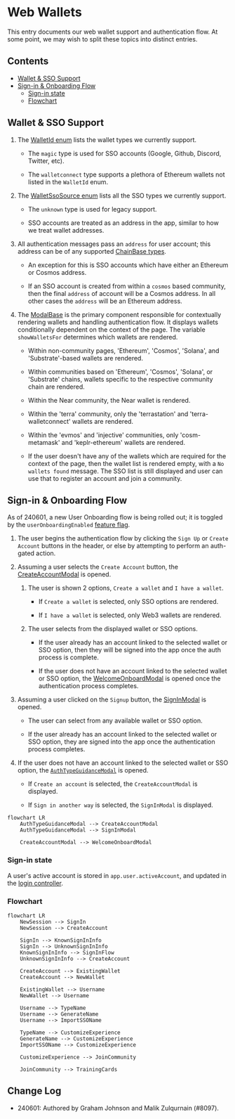 # Web Wallets

This entry documents our web wallet support and authentication flow. At some point, we may wish to split these topics into distinct entries.

## Contents

- [Wallet & SSO Support](#wallet--sso-support)
- [Sign-in & Onboarding Flow](#sign-in--onboarding-flow)
  + [Sign-in state](#sign-in-state)
  + [Flowchart](#flowchart)

## Wallet & SSO Support

1. The [WalletId enum](../libs/shared/src/types/protocol.ts) lists the wallet types we currently support.

    + The `magic` type is used for SSO accounts (Google, Github, Discord, Twitter, etc).

    + The `walletconnect` type supports a plethora of Ethereum wallets not listed in the `WalletId` enum.

2. The [WalletSsoSource enum](../libs/shared/src/types/protocol.ts) lists all the SSO types we currently support.

    + The `unknown` type is used for legacy support.

    + SSO accounts are treated as an address in the app, similar to how we treat wallet addresses.

3. All authentication messages pass an `address` for user account; this address can be of any supported [ChainBase types](../libs/shared/src/types/protocol.ts).

    + An exception for this is SSO accounts which have either an Ethereum or Cosmos address.

    + If an SSO account is created from within a `cosmos` based community, then the final `address` of account will be a Cosmos address. In all other cases the `address` will be an Ethereum address.

4. The [ModalBase](../packages/commonwealth/client/scripts/views/modals/AuthModal/common/ModalBase/ModalBase.tsx) is the primary component responsible for contextually rendering wallets and handling authentication flow. It displays wallets conditionally dependent on the context of the page. The variable `showWalletsFor` determines which wallets are rendered.

    + Within non-community pages, 'Ethereum', 'Cosmos', 'Solana', and 'Substrate'-based wallets are rendered.

    + Within communities based on 'Ethereum', 'Cosmos', 'Solana', or 'Substrate' chains, wallets specific to the respective community chain are rendered.

    + Within the Near community, the Near wallet is rendered.

    + Within the 'terra' community, only the 'terrastation' and 'terra-walletconnect' wallets are rendered.

    + Within the 'evmos' and 'injective' communities, only 'cosm-metamask' and 'keplr-ethereum' wallets are rendered.

    + If the user doesn't have any of the wallets which are required for the context of the page, then the wallet list is rendered empty, with a `No wallets found` message. The SSO list is still displayed and user can use that to register an account and join a community.

## Sign-in & Onboarding Flow

As of 240601, a new User Onboarding flow is being rolled out; it is toggled by the `userOnboardingEnabled` [feature flag](./Feature-Flags.md).

1. The user begins the authentication flow by clicking  the `Sign Up` or `Create Account` buttons in the header, or else by attempting to perform an auth-gated action.

2. Assuming a user selects the `Create Account` button, the [CreateAccountModal](../packages/commonwealth/client/scripts/views/modals/AuthModal/CreateAccountModal/CreateAccountModal.tsx) is opened.

    1. The user is shown 2 options, `Create a wallet` and `I have a wallet`.

        + If `Create a wallet` is selected, only SSO options are rendered.

        + If `I have a wallet` is selected, only Web3 wallets are rendered.

    2. The user selects from the displayed wallet or SSO options.

        + If the user already has an account linked to the selected wallet or SSO option, then they will be signed into the app once the auth process is complete.

        + If the user does not have an account linked to the selected wallet or SSO option, the [WelcomeOnboardModal](../packages/commonwealth/client/scripts/views/modals/WelcomeOnboardModal/WelcomeOnboardModal.tsx) is opened once the authentication process completes.

3. Assuming a user clicked on the `Signup` button, the [SignInModal](../packages/commonwealth/client/scripts/views/modals/AuthModal/SignInModal/SignInModal.tsx) is opened.

    + The user can select from any available wallet or SSO option.

    + If the user already has an account linked to the selected wallet or SSO option, they are signed into the app once the authentication process completes.

4. If the user does not have an account linked to the selected wallet or SSO option, the [`AuthTypeGuidanceModal`](../packages/commonwealth/client/scripts/views/modals/AuthModal/AuthTypeGuidanceModal/AuthTypeGuidanceModal.tsx) is opened.

    + If `Create an account` is selected, the `CreateAccountModal` is displayed.

    + If `Sign in another way` is selected, the `SignInModal` is displayed.

```mermaid
flowchart LR
    AuthTypeGuidanceModal --> CreateAccountModal
    AuthTypeGuidanceModal --> SignInModal

    CreateAccountModal --> WelcomeOnboardModal
```

### Sign-in state

A user's active account is stored in `app.user.activeAccount`, and updated in the [login controller](../packages/commonwealth/client/scripts/controllers/app/login.ts).

### Flowchart

```mermaid
flowchart LR
    NewSession --> SignIn
    NewSession --> CreateAccount

    SignIn --> KnownSignInInfo
    SignIn --> UnknownSignInInfo
    KnownSignInInfo --> SignInFlow
    UnknownSignInInfo --> CreateAccount

    CreateAccount --> ExistingWallet
    CreateAccount --> NewWallet

    ExistingWallet --> Username
    NewWallet --> Username

    Username --> TypeName
    Username --> GenerateName
    Username --> ImportSSOName

    TypeName --> CustomizeExperience
    GenerateName --> CustomizeExperience
    ImportSSOName --> CustomizeExperience

    CustomizeExperience --> JoinCommunity

    JoinCommunity --> TrainingCards
```

## Change Log

- 240601: Authored by Graham Johnson and Malik Zulqurnain (#8097).
